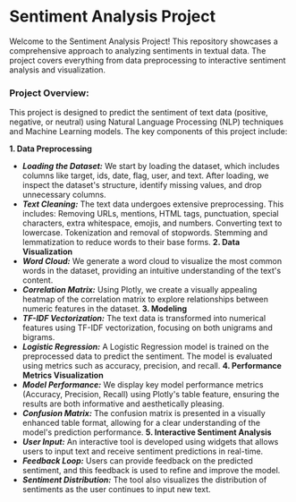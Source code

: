 # Sentiment Analysis Project
Welcome to the Sentiment Analysis Project! This repository showcases a comprehensive approach to analyzing sentiments in textual data. The project covers everything from data preprocessing to interactive sentiment analysis and visualization.

### Project Overview:
This project is designed to predict the sentiment of text data (positive, negative, or neutral) using Natural Language Processing (NLP) techniques and Machine Learning models. The key components of this project include:

**1. Data Preprocessing**
- ***Loading the Dataset:*** We start by loading the dataset, which includes columns like target, ids, date, flag, user, and text. After loading, we inspect the dataset's structure, identify missing values, and drop unnecessary columns.
- ***Text Cleaning:*** The text data undergoes extensive preprocessing. This includes:
Removing URLs, mentions, HTML tags, punctuation, special characters, extra whitespace, emojis, and numbers.
Converting text to lowercase.
Tokenization and removal of stopwords.
Stemming and lemmatization to reduce words to their base forms.
**2. Data Visualization**
- ***Word Cloud:*** We generate a word cloud to visualize the most common words in the dataset, providing an intuitive understanding of the text's content.
- ***Correlation Matrix:*** Using Plotly, we create a visually appealing heatmap of the correlation matrix to explore relationships between numeric features in the dataset.
**3. Modeling**
- ***TF-IDF Vectorization:*** The text data is transformed into numerical features using TF-IDF vectorization, focusing on both unigrams and bigrams.
- ***Logistic Regression:*** A Logistic Regression model is trained on the preprocessed data to predict the sentiment. The model is evaluated using metrics such as accuracy, precision, and recall.
**4. Performance Metrics Visualization**
- ***Model Performance:*** We display key model performance metrics (Accuracy, Precision, Recall) using Plotly's table feature, ensuring the results are both informative and aesthetically pleasing.
- ***Confusion Matrix:*** The confusion matrix is presented in a visually enhanced table format, allowing for a clear understanding of the model's prediction performance.
**5. Interactive Sentiment Analysis**
- ***User Input:*** An interactive tool is developed using widgets that allows users to input text and receive sentiment predictions in real-time.
- ***Feedback Loop:*** Users can provide feedback on the predicted sentiment, and this feedback is used to refine and improve the model.
- ***Sentiment Distribution:*** The tool also visualizes the distribution of sentiments as the user continues to input new text.
